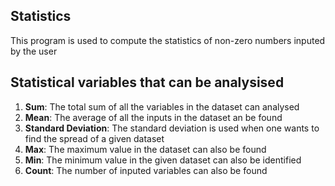 ## Statistics

This program is used to compute the statistics of non-zero numbers inputed by the user

<h2> Statistical variables that can be analysised </h2>
<ol>
	<li><b>Sum</b>: The total sum of all the variables in the dataset can analysed</li>
	<li><b>Mean</b>: The average of all the inputs in the dataset an be found</li>
	<li><b>Standard Deviation</b>: The standard deviation is used when one wants to find the spread of a given dataset</li>
	<li><b>Max</b>: The maximum value in the dataset can also be found</li>
	<li><b>Min</b>: The minimum value in the given dataset can also be identified</li>
	<li><b>Count</b>: The number of inputed variables can also be found</li>
</ol>